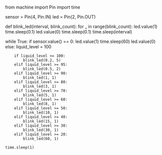 from machine import Pin
import time 

sensor = Pin(4, Pin.IN)
led = Pin(2, Pin.OUT)

def blink_led(interval, blink_count):
    for _ in range(blink_count):
        led.value(1)
        time.sleep(0.1)
        led.value(0)
        time.sleep(0.1)
    time.sleep(interval)

while True:
    if sensor.value() == 0:
        led.value(1)
        time.sleep(60)
        led.value(0)
    else:
        liquid_level = 100

        if liquid_level >= 100:
            blink_led(0.2, 5)
        elif liquid_level >= 95:
            blink_led(0.5, 2)
        elif liquid_level >= 90:
            blink_led(1, 1)
        elif liquid_level >= 80:
            blink_led(3, 1)
        elif liquid_level >= 70:
            blink_led(5, 1)
        elif liquid_level >= 60:
            blink_led(8, 1)
        elif liquid_level >= 50:
            blink_led(10, 1)
        elif liquid_level >= 40:
            blink_led(15, 1)
        elif liquid_level >= 30:
            blink_led(30, 1)
        elif liquid_level >= 20:
            blink_led(60, 1)

    time.sleep(1)
